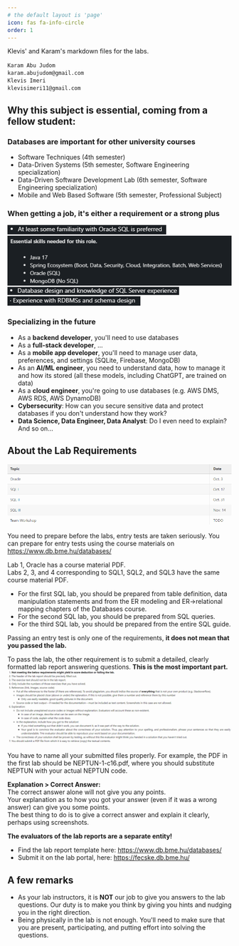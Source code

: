 ```yaml
---
# the default layout is 'page'
icon: fas fa-info-circle
order: 1
---
```


Klevis' and Karam's markdown files for the labs.

`Karam Abu Judom`   
`karam.abujudom@gmail.com`   
`Klevis Imeri`  
`klevisimeri11@gmail.com`  

## Why this subject is essential, coming from a fellow student:

### Databases are important for other university courses
- Software Techniques (4th semester)  
- Data-Driven Systems (5th semester, Software Engineering specialization)  
- Data-Driven Software Development Lab (6th semester, Software Engineering specialization)
- Mobile and Web Based Software (5th semester, Professional Subject)

### When getting a job, it's either a requirement or a strong plus

![image](../assets/img/About/req1.png)
![image](../assets/img/About/req2.png)
![image](../assets/img/About/req3.png)
![image](../assets/img/About/req4.png)

### Specializing in the future

- As a **backend developer**, you'll need to use databases
- As a **full-stack developer**, ...
- As a **mobile app developer**, you'll need to manage user data, preferences, and settings (SQLite, Firebase, MongoDB)  
- As an **AI/ML engineer**, you need to understand data, how to manage it and how its stored (all these models, including ChatGPT, are trained on data)  
- As a **cloud engineer**, you're going to use databases (e.g. AWS DMS, AWS RDS, AWS DynamoDB)
- **Cybersecurity**: How can you secure sensitive data and protect databases if you don't understand how they work?
- **Data Science, Data Engineer, Data Analyst**: Do I even need to explain?  
And so on...  

## About the Lab Requirements
![image](../assets/img/About/lab.png)

You need to prepare before the labs, entry tests are taken seriously. You can prepare for entry tests using the course materials on https://www.db.bme.hu/databases/

Lab 1, Oracle has a course material PDF.  
Labs 2, 3, and 4 corresponding to SQL1, SQL2, and SQL3 have the same course material PDF.

- For the first SQL lab, you should be prepared from table definition, data manipulation statements and from the ER modeling and ER->relational mapping chapters of the Databases course.  
- For the second SQL lab, you should be prepared from SQL queries.  
- For the third SQL lab, you should be prepared from the entire SQL guide.

Passing an entry test is only one of the requirements, **it does not mean that you passed the lab.**

To pass the lab, the other requirement is to submit a detailed, clearly formatted lab report answering questions. **This is the most important part.**
![image](../assets/img/About/labreq.png)

You have to name all your submitted files properly. For example, the PDF in the first lab should be NEPTUN-1-c16.pdf, where you should substitute NEPTUN with your actual NEPTUN code.  

**Explanation > Correct Answer:**  
The correct answer alone will not give you any points.  
Your explanation as to how you got your answer (even if it was a wrong answer) can give you some points.  
The best thing to do is to give a correct answer and explain it clearly, perhaps using screenshots.  

**The evaluators of the lab reports are a separate entity!**

- Find the lab report template here: https://www.db.bme.hu/databases/  
- Submit it on the lab portal, here: https://fecske.db.bme.hu/

## A few remarks

- As your lab instructors, it is **NOT** our job to give you answers to the lab questions. Our duty is to make you think by giving you hints and nudging you in the right direction.  
- Being physically in the lab is not enough. You'll need to make sure that you are present, participating, and putting effort into solving the questions.

